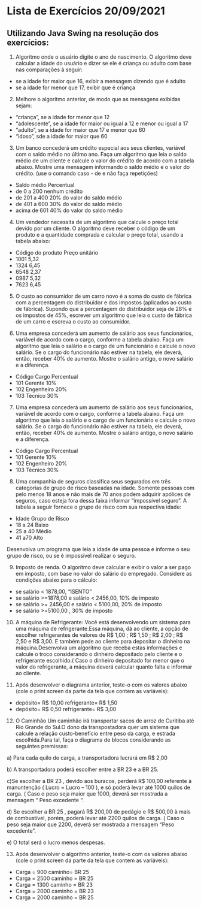 # Lista de Exercícios 20/09/2021

Utilizando Java Swing na resolução dos exercícios:
---
1. Algoritmo onde o usuário digite o ano de nascimento. O algoritmo deve calcular
a idade do usuário e dizer se ele é criança ou adulto com base nas comparações à
seguir:
- se a idade for maior que 16, exibir a mensagem dizendo que é adulto
- se a idade for menor que 17, exibir que é criança

2. Melhore o algorítmo anterior, de modo que as mensagens exibidas sejam:
- “criança”, se a idade for menor que 12
- “adolescente”, se a idade for maior ou igual a 12 e menor ou igual a 17
- “adulto”, se a idade for maior que 17 e menor que 60
- “idoso”, sde a idade for maior que 60
 

3. Um banco concederá um crédito especial aos seus clientes, variável com o saldo
médio no último ano. Faça um algoritmo que leia o saldo médio de um cliente e calcule
o valor do crédito de acordo com a tabela abaixo. Mostre uma mensagem informando o
saldo médio e o valor do crédito. (use o comando caso - de e não faça repetições)

- Saldo médio 	Percentual
- de 0 a 200 		nenhum crédito
- de 201 a 400 	20% do valor do saldo médio
- de 401 a 600 	30% do valor do saldo médio
- acima de 601 	40% do valor do saldo médio


4. Um vendedor necessita de um algoritmo que calcule o preço total devido por um
cliente. O algoritmo deve receber o código de um produto e a quantidade comprada e
calcular o preço total, usando a tabela abaixo:


- Código do produto 	Preço unitário
- 1001 				5,32
- 1324 				6,45
- 6548 				2,37
- 0987 				5,32
- 7623 				6,45


5. O custo ao consumidor de um carro novo é a soma do custo de fábrica com a
percentagem do distribuidor e dos impostos (aplicados ao custo de fábrica). Supondo que 
a percentagem do distribuidor seja de 28% e os impostos de 45%, escrever um algoritmo
que leia o custo de fábrica de um carro e escreva o custo ao consumidor.


6. Uma empresa concederá um aumento de salário aos seus funcionários, variável de
acordo com o cargo, conforme a tabela abaixo. Faça um algoritmo que leia o salário e o
cargo de um funcionário e calcule o novo salário. Se o cargo do funcionário não estiver
na tabela, ele deverá, então, receber 40% de aumento. Mostre o salário antigo, o novo
salário e a diferença.


- Código 		Cargo 		Percentual
- 101 		Gerente 		10%
- 102 		Engenheiro 		20%
- 103 		Técnico 		30%


7. Uma empresa concederá um aumento de salário aos seus funcionários, variável de
acordo com o cargo, conforme a tabela abaixo. Faça um algoritmo que leia o salário e o
cargo de um funcionário e calcule o novo salário. Se o cargo do funcionário não estiver
na tabela, ele deverá, então, receber 40% de aumento. Mostre o salário antigo, o novo
salário e a diferença.


- Código 		Cargo 		Percentual
- 101 		Gerente 		10%
- 102 		Engenheiro 		20%
- 103 		Técnico 		30%


8. Uma companhia de seguros classifica seus segurados em três categorias de grupo de
risco baseadas na idade. Somente pessoas com pelo menos 18 anos e não mais de 70 anos
podem adquirir apólices de seguros, caso esteja fora dessa faixa informar “impossível
seguro”.
A tabela a seguir fornece o grupo de risco com sua respectiva idade:


- Idade 		Grupo de Risco
- 18 a 24 	Baixo
- 25 a 40 	Médio
- 41 a70 		Alto


Desenvolva um programa que leia a idade de uma pessoa e informe o seu grupo
de risco, ou se é impossível realizar o seguro.


9. Imposto de renda.
O algorítmo deve calcular e exibir o valor a ser pago em imposto, com base no valor do
salário do empregado. Considere as condições abaixo para o cálculo:


- se salário < 1878,00, “ISENTO”
- se salário >=1878,00 e salário < 2456,00, 10% de imposto
- se salário >= 2456,00 e salário < 5100,00, 20% de imposto
- se salário >=5100,00 , 30% de imposto


10. A máquina de Refrigerante:
Você está desenvolvendo um sistema para uma máquina de refrigerante.Essa máquina,
dá ao cliente, a opção de escolher refrigerantes de valores de R$ 1,00 ; R$ 1,50 ;
R$ 2,00 ; R$ 2,50 e R$ 3,00. E também pede ao cliente para depositar o dinheiro na
máquina.Desenvolva um algoritmo que receba estas informações e calcule o troco
considerando o dinheiro depositado pelo cliente e o refrigerante escolhido.( Caso o
dinheiro depositado for menor que o valor do refrigerante, a máquina deverá calcular
quanto falta e informar ao cliente.


11. Após desenvolver o diagrama anterior, teste-o com os valores abaixo (cole o
print screen da parte da tela que contem as variáveis):


- depósito= R$ 10,00 refrigerante= R$ 1,50
- depósito= R$ 0,50 refrigerante= R$ 3,00


12. O Caminhão
Um caminhão irá transportar sacos de arroz de Curitiba até Rio Grande do Sul.O dono
da transpostadora quer um sistema que calcule a relação custo-benefício entre peso da
carga, e estrada escolhida.Para tal, faça o diagrama de blocos considerando as seguintes
premissas:


a) Para cada quilo de carga, a transportadora lucrará em R$ 2,00

b) A transportadora poderá escolher entre a BR 23 e a BR 25.

c)Se escolher a BR 23 , devido aos buracos, perderá R$ 100,00 referente à
manuntenção ( Lucro = Lucro – 100 ), e só poderá levar até 1000 quilos de
carga. ( Caso o
peso seja maior que 1000, deverá ser mostrada a mensagem “ Peso excedente “.

d) Se escolher a BR 25 , pagará R$ 200,00 de pedágio e R$ 500,00 à mais de
combustível, porém, poderá levar até 2200 quilos de carga. ( Caso o peso seja
maior que 2200, deverá ser mostrada a mensagem “Peso excedente”.

e) O total será o lucro menos despesas.


13. Após desenvolver o algoritmo anterior, teste-o com os valores abaixo (cole o
print screen da parte da tela que contem as variáveis):

    
- Carga = 900 caminho= BR 25
- Carga = 2500 caminho = BR 25
- Carga = 1300 caminho = BR 23
- Carga = 2000 caminho = BR 23
- Carga = 2000 caminho = BR 25
